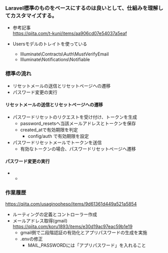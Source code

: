 ### Laravel標準のものをベースにするのは良いとして、仕組みを理解してカスタマイズする。

- 参考記事  
https://qiita.com/t-kuni/items/aa906cd07e54037a5eaf

- Usersモデルのトレイトを使っている
  - Illuminate\Contracts\Auth\MustVerifyEmail
  - Illuminate\Notifications\Notifiable

### 標準の流れ
- リセットメールの送信とリセットページへの遷移
- パスワード変更の実行
#### リセットメールの送信とリセットページへの遷移

- パスワードリセットのリクエストを受け付け、トークンを生成
  - password_resetsへ当該メールアドレスとトークンを保存
  - created_atで有効期限を判定
    - config/auth で有効期限を設定
- パスワードリセットメールでトークンを送信
  - 有効なトークンの場合、パスワードリセットページへ遷移

#### パスワード変更の実行
- 
  - 

### 作業履歴  
https://qiita.com/usaginooheso/items/9d61361d449a521a5854
- ルーティングの定義とコントローラー作成
- メールアドレス取得(gmail)  
  https://qiita.com/koru1893/items/e30d19ac97eac59b1e19
  - gmail側で二段階認証の有効化とアプリパスワードの生成を実施
  - .envの修正
    - MAIL_PASSWORDには「アプリパスワード」を入れること

